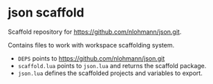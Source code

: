 # json scaffold

Scaffold repository for https://github.com/nlohmann/json.git.

Contains files to work with workspace scaffolding system.

- `DEPS` points to https://github.com/nlohmann/json.git
- `scaffold.lua` points to `json.lua` and returns the scaffold package.
- `json.lua` defines the scaffolded projects and variables to export.
